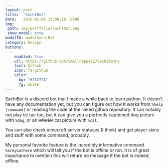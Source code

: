 ```yaml
---
layout: post
title:  "SachiBot"
date:   2016-02-06 15:08:10 -0500
img: 
 path: img/portfolio/sachibot.png
 show_modal: true
modalID: modalSachiBot
category: Design
buttons:
  -
    enabled: true
    url: https://github.com/SmallPepperZ/SachiBotPy
    text: Github
    icon: fa-github
    color: 
      bg: "#23272A"
      fg: white
---
```


SachiBot is a discord bot that I made a while back to learn python. It doesn't have any documentation yet, but you can figure out how it works from `%help [command]` or reading the code at the linked github repository. 
It can notably not play tic tac toe, but it can give you a perfectly captioned dog picture with `%dog`, or an ~~inferior~~ cat picture with `%cat`. 

You can also check minecraft server statuses (I think) and get player skins and stuff with some command, probably.

My personal favorite feature is the incredibly informative command `%areyouthere` which will tell you if the bot is offline or not. It is of great importance to mention this will return no message if the bot is indeed, offline.